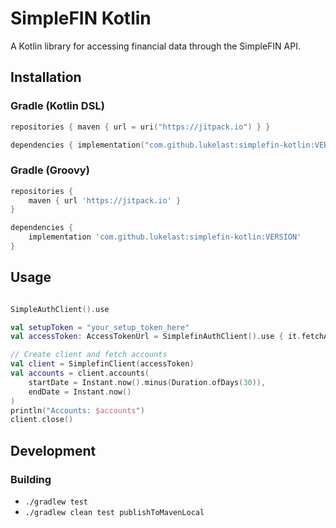 # SimpleFIN Kotlin

A Kotlin library for accessing financial data through the SimpleFIN API.

## Installation

### Gradle (Kotlin DSL)

```kotlin
repositories { maven { url = uri("https://jitpack.io") } }

dependencies { implementation("com.github.lukelast:simplefin-kotlin:VERSION") }

```

### Gradle (Groovy)

```gradle
repositories {
    maven { url 'https://jitpack.io' }
}

dependencies {
    implementation 'com.github.lukelast:simplefin-kotlin:VERSION'
}
```

## Usage

```kotlin

SimpleAuthClient().use

val setupToken = "your_setup_token_here"
val accessToken: AccessTokenUrl = SimplefinAuthClient().use { it.fetchAccessUrl(setupToken) }

// Create client and fetch accounts
val client = SimplefinClient(accessToken)
val accounts = client.accounts(
    startDate = Instant.now().minus(Duration.ofDays(30)),
    endDate = Instant.now()
)
println("Accounts: $accounts")
client.close()
```

## Development

### Building

* `./gradlew test`
* `./gradlew clean test publishToMavenLocal`

